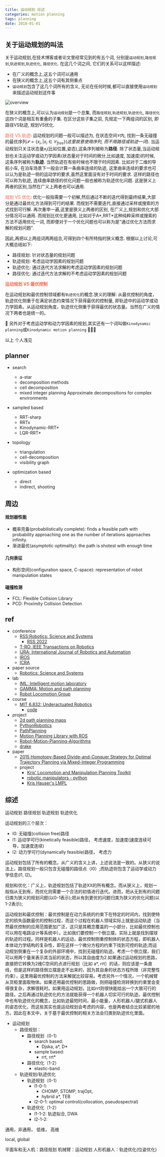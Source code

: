 ```yaml
---
title: 运动规划 综述
categories: motion planning
tags: planning
date: 2018-01-01
---
```


## 关于运动规划的叫法

关于运动规划,在技术博客或者论文里经常见到的有五个词, 分别是`运动规划`,`路径规划`,`轨迹规划`,`轨迹优化`, `路径优化`. 在这几个词之间, 它们的关系可以这样描述:
- 在广义的概念上,这五个词可以通用
- 在狭义的概念上,这五个词有其侧重点
- `运动规划`包含了这几个词所有的含义, 无论在任何时候,都可以直接使用`运动规划`来描述运动规划这件事

![overview](imgs/overview.svg)

在狭义的概念上,可以认为`运动规划`是一个总集, 而`路径规划`,`轨迹规划`,`轨迹优化`, `路径优化`这四个词是相互有重叠的子集. 在区分这些子集之前, 先规定一下两组词的区别, 即路径VS轨迹, 规划VS优化.

<font color='Tomato'>路径 VS 轨迹</font>: 运动规划的问题一般可以描述为, 在状态空间$\mathcal{C}$内, 找到一条无碰撞的最优序列$\mathcal{P} = \{x_i,| x_i \in \mathcal{C}_{free}\}$(*这里故意使用序列, 而不用路径或轨迹一词*). 当运动规划只关注状态量$x_i$(比如位置,姿态),这条序列被称为**路径**. 除了状态量,当运动规划也关注运动学或动力学因素(状态量对于时间的微分,比如速度, 加速度)的时候, 这条序列被称为**轨迹**. 当然轨迹在有些时候也不限于时间因素. 比如对于二维的导航小车, 在泊车场景下一般会计算一条曲率连续的轨迹, 这里曲率连续的要求也可以认为是轨迹一侧的运动学的要求,虽然这里面没有对于时间的要求. 这样的路径也可以称为轨迹, 连续曲率路径的优化问题一般也被称为轨迹优化问题. 这是狭义上两者的区别,当然在广义上两者也可以通用.

<font color='Tomato'>规划 VS 优化</font>: 优化一般指需要一个初解,然后通过不断的迭代得到最终结果,大部分是通过最优化方法得到可行的结果. 而规划不需要迭代,直接通过采样或搜索的方式找到可行解. 再次重申一遍,这里是狭义上两者的区别, 在广义上,规划和优化大部分情况可以通用. 而规划比优化更通用, 比如对于A*,RRT*这种纯粹采样或搜索的方法不适用优化一词, 而即便对于一个优化问题也可以称为是"通过优化方法而求解的规划问题". 

因此,再把以上两组词两两组合,可得到四个有所特指的狭义概念. 根据以上讨论,可大概总结如下:
- 路径规划: 针对状态量的规划问题
- 轨迹规划: 考虑运动学因素的规划问题
- 轨迹优化: 通过迭代方法求解的考虑运动学因素的规划问题
- 路径优化: 通过迭代方法求解的不考虑运动学因素的规划问题

**<font color='Tomato'>运动规划 VS 最优控制</font>**

在运动规划和最优控制领域都有`轨迹优化`的概念.狭义的理解: 从最优控制的角度，轨迹优化侧重于在满足状态约束情况下获得最优的控制量, 即轨迹中的运动学或动力学因素。从运动规划角度，轨迹优化侧重于获得最优的状态量。当然在广义的情况下两者也是统一的。


🐶 另外对于考虑运动学和动力学因素的规划,其实还有一个词叫做`Kinodynamic planning`或`Kinodynamic motion planning` 🐂🐂🐂

以上 个人浅见


## planner

- search
    - a-star
    - decomposition methods
    - cell decomposition
    - mixed integer planning
    Approximate decompositions for complex environments
- sampled based
    - RRT-sharp
    - RRTx
    - Kinodynamic-RRT*
    - LQR-RRT*
- topology
    - triangulation
    - cell-decomposition
    - visibility graph

- optimization based
    - direct
    - indirect, shooting

## 周边


#### 规划器性能

- 概率完备(probabilistically complete): finds a feasible path with probability approaching one as the number of iterations approaches infinity.
- 渐进最优(asymptotic optimality): the path is shotest with enough time

#### 几何表征

- 构形空间(configuration space, C-space): representation of robot manipulation states


#### 碰撞检测


- FCL: Flexible Collision Library
- PCD: Proximity Collision Detection



## ref
- conference
    - [RSS:Robotics: Science and Systems](https://roboticsconference.org/)
        - [RSS 2022](https://roboticsconference.org/)
    - [T-RO: IEEE Transactions on Robotics](https://ieeexplore.ieee.org/xpl/RecentIssue.jsp?punumber=8860)
    - [IJRA: International Journal of Robotics and Automation](https://ijra.iaescore.com/index.php/IJRA)
    - [IROS]()
    - [ICRA]()
- paper source
    - [Robotics: Science and Systems](http://www.roboticsproceedings.org/rss17/index.html)
- lab
    - [IML: Intelligent motion laboratory](https://motion.cs.illinois.edu/index.html)
    - [GAMMA: Motion and path planning](http://gamma.cs.unc.edu/research/robotics/)
    - [Robot Locomotion Group](http://groups.csail.mit.edu/locomotion/)
- course
    - [MIT 6.832: Underactuated Robotics](http://underactuated.csail.mit.edu/Spring2021/)
        - [code](https://github.com/RussTedrake/underactuated)
- project
    - [2d path planning maps](https://www.movingai.com/benchmarks/grids.html)
    - [PythonRobotics](https://github.com/AtsushiSakai/PythonRobotics)
    - [PathPlanning](https://github.com/zhm-real/PathPlanning)
    - [Motion Planning Library with ROS](https://github.com/moribots/motion_planning)
    - [Robot-Motion-Planning-Algorithms](https://github.com/vinaybysani/Robot-Motion-Planning-Algorithms)
    - [drake](https://drake.mit.edu/gallery.html)
- paper
    - [2015 Homotopy-Based Divide-and-Conquer Strategy for Optimal Trajectory Planning via Mixed-Integer Programming]()
    - project
        - [Kris' Locomotion and Manipulation Planning Toolkit](https://github.com/krishauser/Klampt)
        - [robotic manipulators - python](https://github.com/Sarrasor/RoboticManipulators/blob/main/rr_robot_dynamics.py)
        - [Kris Hauser's LMPL ](https://github.com/panjia1983/KLMPL)


## 综述

运动规划
路径规划
轨迹规划
轨迹优化


运动规划的三个层次：

- l0: 无碰撞(collision free)路径
- l1: 运动学可行(kinetically feasible)路径， 考虑速度，加速度(速度连续可导，加速度连续)
- l2: 动力学可行(dynamically feasible)路径， 考虑力

运动规划包括了所有的概念。从广义的含义上讲，上述说法是一致的。从狭义的说法上，路径规划一般只包含无碰撞的路径点（l0）;而轨迹则包含了运动学或动力学信息(l1, l2)。

规划和优化：广义上，轨迹规划包括了轨迹XX的所有概念。而从狭义上，规划一般指从无到有，而优化则需要一个合法的初值进行迭代。进而，把从无到有的问题归类为狭义的规划问题(以0-1表示);把从有到更优的问题归类为狭义的优化问题(以1-2表示);

运动规划和最优控制：最优控制是在动力系统的约束下在特定的时间内，找到使特定的损失函数最优的控制过程，而这个过程在机器人领域实际上就是运动轨迹（当然最优控制的应用范围更加广泛，这只是其概念覆盖的一小部分，比如最优控制也可以用在电路设计等系统中）。比如我们要控制一个倒立摆，实际上就是找到摆球的轨迹的过程。同样是机器人的运动，最优控制侧重控制体的状态方程，即机器人本体动力学结构的复杂性，即在这样一个微分方程的约束下找到可控的轨迹;而运动规划侧重在一个复杂的外部环境中，找到无碰撞的轨迹。考虑一个倒立摆，我们可以用两个量来表示其当前的状态，所以其自由度为2.如果通过运动规划的思路，直接把它转换为2维C空间的点进行规划（比如 a*, rrt）的话，则应该是一条直线，但是这样的路径倒立摆是走不出来的，因为其自身的状态方程所限（非完整性约束），这里用最优控制的方法来解就比较容易。考虑另外一个情况，一个机械臂从货柜里面取物体。如果还用最优控制的思路做，则把碰撞检测转换到约束里会变得很复杂，求解很耗时。如果用运动规划，比如rrt则很快能给出一个大致可行的路径。之后再通过轨迹优化的方法就能获得一个机器人切实可行的轨迹。最优控制中也有轨迹优化的概念，比如轨迹最短时间，最小能量，人形机器人/腿式机器人的姿态优化，而这些其实也是运动规划会考虑的内容，也是两者结合比较紧密的地方。因此在本文中，关于基于最优控制的相关方法会归类到轨迹优化里面。



- 运动规划
    - 路径规划：
        - 路径规划（0-1）
            - search based:
                - Djska, a*, D*
            - sample based:
                - rrt, rrt*
        - 路径优化（1-2）
            - elastic-band
    - 轨迹规划/轨迹优化
        - 轨迹规划（0-1）
            - l1-0-1: 
                - CHOMP, STOMP, trajOpt, 
                - hybrid a*, TEB
            - l2-0-1: optimal control(collocation, pseudospectral)
        - 轨迹优化（1-2）
            - l1-1-2: 轨迹拟合, DWA
            - l2-1-2: 


通用，非通用， 低维， 高维

local, global

平面车和无人机：路径规划
机械臂：运动规划
人形机器人：轨迹优化(位姿优化)












